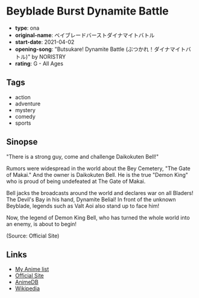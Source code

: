 # Beyblade Burst Dynamite Battle

-   **type**: ona
-   **original-name**: ベイブレードバーストダイナマイトバトル
-   **start-date**: 2021-04-02
-   **opening-song**: "Butsukare! Dynamite Battle (ぶつかれ！ダイナマイトバトル)" by NORISTRY
-   **rating**: G - All Ages

## Tags

-   action
-   adventure
-   mystery
-   comedy
-   sports

## Sinopse

"There is a strong guy, come and challenge Daikokuten Bell!"

Rumors were widespread in the world about the Bey Cemetery, "The Gate of Makai." And the owner is Daikokuten Bell. He is the true "Demon King" who is proud of being undefeated at The Gate of Makai.

Bell jacks the broadcasts around the world and declares war on all Bladers! The Devil's Bay in his hand,
Dynamite Belial! In front of the unknown Beyblade, legends such as Valt Aoi also stand up to face him!

Now, the legend of Demon King Bell, who has turned the whole world into an enemy, is about to begin!

(Source: Official Site)

## Links

-   [My Anime list](https://myanimelist.net/anime/48455/Beyblade_Burst_Dynamite_Battle)
-   [Official Site](https://www.beyblade.jp/teaser_6th/)
-   [AnimeDB](http://anidb.info/perl-bin/animedb.pl?show=anime&aid=16126)
-   [Wikipedia](<https://en.wikipedia.org/wiki/Beyblade_Burst#Beyblade_Burst_Dynamite_Battle_(2021%E2%80%9322)>)
